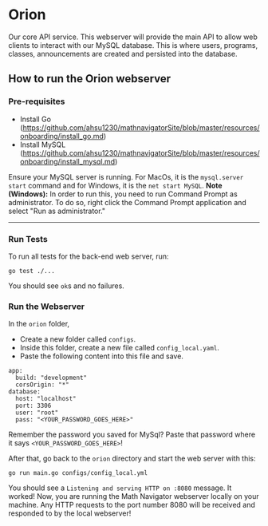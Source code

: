 # Orion

Our core API service. This webserver will provide the main API to allow web clients to interact with our MySQL database. This is where users, programs, classes, announcements are created and persisted into the database.

## How to run the Orion webserver

### Pre-requisites

- Install Go (https://github.com/ahsu1230/mathnavigatorSite/blob/master/resources/onboarding/install_go.md)
- Install MySQL (https://github.com/ahsu1230/mathnavigatorSite/blob/master/resources/onboarding/install_mysql.md)

Ensure your MySQL server is running. For MacOs, it is the `mysql.server start` command and for Windows, it is the `net start MySQL`. **Note (Windows):** In order to run this, you need to run Command Prompt as administrator. To do so, right click the Command Prompt application and select "Run as administrator."

---

### Run Tests

To run all tests for the back-end web server, run:
```
go test ./...
```
You should see `ok`s and no failures.

### Run the Webserver

In the `orion` folder,
 * Create a new folder called `configs`.
 * Inside this folder, create a new file called `config_local.yaml`.
 * Paste the following content into this file and save.
```
app:
  build: "development"
  corsOrigin: "*"
database:
  host: "localhost"
  port: 3306
  user: "root"
  pass: "<YOUR_PASSWORD_GOES_HERE>"
```
Remember the password you saved for MySql? Paste that password where it says `<YOUR_PASSWORD_GOES_HERE>`!

After that, go back to the `orion` directory and start the web server with this:
```
go run main.go configs/config_local.yml
```
You should see a `Listening and serving HTTP on :8080` message. It worked! Now, you are running the Math Navigator webserver locally on your machine. Any HTTP requests to the port number 8080 will be received and responded to by the local webserver!
